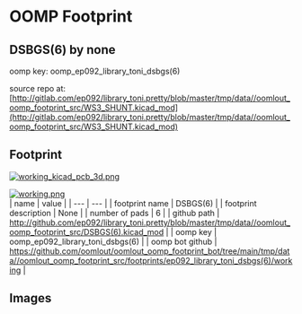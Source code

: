 # OOMP Footprint  
## DSBGS(6)  by none  
  
oomp key: oomp_ep092_library_toni_dsbgs(6)  
  
source repo at: [http://gitlab.com/ep092/library_toni.pretty/blob/master/tmp/data//oomlout_oomp_footprint_src/WS3_SHUNT.kicad_mod](http://gitlab.com/ep092/library_toni.pretty/blob/master/tmp/data//oomlout_oomp_footprint_src/WS3_SHUNT.kicad_mod)  
## Footprint  
  
[![working_kicad_pcb_3d.png](working_kicad_pcb_3d_600.png)](working_kicad_pcb_3d.png)  
  
[![working.png](working_600.png)](working.png)  
| name | value | 
| --- | --- | 
| footprint name | DSBGS(6) | 
| footprint description | None | 
| number of pads | 6 | 
| github path | http://github.com/ep092/library_toni.pretty/blob/master/tmp/data//oomlout_oomp_footprint_src/DSBGS(6).kicad_mod | 
| oomp key | oomp_ep092_library_toni_dsbgs(6) | 
| oomp bot github | https://github.com/oomlout/oomlout_oomp_footprint_bot/tree/main/tmp/data//oomlout_oomp_footprint_src/footprints/ep092_library_toni_dsbgs(6)/working | 
## Images  
